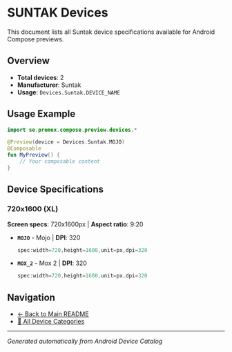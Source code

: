 # SUNTAK Devices

This document lists all Suntak device specifications available for Android Compose previews.

## Overview

- **Total devices**: 2
- **Manufacturer**: Suntak
- **Usage**: `Devices.Suntak.DEVICE_NAME`

## Usage Example

```kotlin
import se.premex.compose.preview.devices.*

@Preview(device = Devices.Suntak.MOJO)
@Composable
fun MyPreview() {
    // Your composable content
}
```

## Device Specifications

### 720x1600 (XL)

**Screen specs**: 720x1600px | **Aspect ratio**: 9:20

- **`MOJO`** - Mojo | **DPI**: 320
  ```kotlin
  spec:width=720,height=1600,unit=px,dpi=320
  ```

- **`MOX_2`** - Mox 2 | **DPI**: 320
  ```kotlin
  spec:width=720,height=1600,unit=px,dpi=320
  ```

## Navigation

- [← Back to Main README](../../README.md)
- [📱 All Device Categories](../README.md)

---
*Generated automatically from Android Device Catalog*
